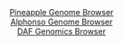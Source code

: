 <div id="Pineapple_Genome_Browser" align="center">
  <a href="https://igv.org/app/?sessionURL=blob:zZLtatswGEbvRdCygWNLdh3HhjCSNlnapB9LSDJSinljy442W3IlOW4acu9Ty8b.rND82BgYbL_I0vMcnz3aUqmY4ChCrk18mxBkIbURzQzKqqA3UFKFogwKRS0kaUYl5QlF0R5loDTMpxPz5UbrSkWOw3TVKoHnwlaeDSU8Cw6NshNROueiKGAtJGghldOXsBUOy7ethq6hqmxztmf7TgoaHCiqjeBKOBXledyY_eJfozinXJQ0LutCs9cAscljMqZ2Bp96y1kvSahSY7q7TLu98WVv4Q3mq8_t89X8drSct5enM5Zz0LWk3WGjO0F_4affquHkUj3BhX8VqiAvT9x.fuJdnA6eKiap6pKAdLxOcOa_oGE8pU__U2tzsSOb7zob07HHR1fmtibNJK_CDebJ3TKQd.6XN7ofLFSIpDY2oGQjg4hgy8Nty3fbrZdH0rEwDg0hKRiK7h8spCUk383y.z3Su8o4gxR9rF_1sZCQKZUoaoUYByQMXf8sOMNhSA7WHtWy.Ht4h_NpGGC357rtOGOFNkKnseKVsoFze5tkdv58JE9DMVyNBo8dfZvOFqPxFI9P3GFfwPX1cnb9Fk8LmeNff6Mp.55U_8S.9wSx9fpY5c7r9urr7kY2daNW0x2Eg3HQ9_oZI.qPeFxT9jg0mZAlaLPeTMzrT.O2IBlwbQZbptiaFUzvloaiaFBEXM.IixJRCGMikvn6A7awRXz88beg3uHh8AM-">Pineapple Genome Browser</a>
</div>
<div id="Alphonso_Genome_Browser" align="center">
  <a href="https://igv.org/app/?sessionURL=blob:zZJda9swFIb_i6BlA8e2_BkbykjTpGtSkjaZm7SlGMWWHa225EqynQ_y36eWjd100FxsDHQhHY503vfVswcN5oIwCkJg6dDVIQQaEGvWzlFZFXiCSixAmKFCYA1wnGGOaYJBuAcZEhJFs2t1cy1lJULDILLqlIjmTBe2jkq0YxS1Qk9YafRZUaAV40gyLoxzjhpmkLzptHiFqkpXs23dNVIkkYGKas2oYEaFaR636r34VynOMWUljsu6kORNQKz0KI2pnqEvvcW8lyRYiDHeXqVnvfFV784eRA.XXv8hmn5dRN7idE5yimTN8Vna5Nclw.d8tLDbyZLclk5TQlxk_v2JfXE62FSEY3EGfdi1u77jOCoYQlO8.Z88q0WO9L0eLJeO..DX3lV_.uy31ok19LoTcjOa8D85P2igYEmtSADJmvshNDXb9DTX8jqvW9jVTDNQ.XBGQPj4pAHJUfKs2h_3QG4rxQsQ.KV.Q0cDjKeYg7ATmKYPg8ByHd8xgwAetD2oefH3wh1Gs8A3rZ5leXFGCqlgTmNBK6EjSvUmyfR8d2Sa9fg.l8ttRqCFfP_b7Jav5WYzG5Du7btZusq_Gv32gcroRxT9E.4.IkSXq2Nh222i7W7kX0bf7ZvobroVpXsx3EXzxn0ftdd4josmY7xEUvWrijr.pK1BnCAqVaEhgqxIQeR2oVJkLQihZStoQcIKpigEPF99MjVTg675.Tec9uHp8AM-">Alphonso Genome Browser</a>
</div>


<div id="DAF_Genomics_Browser" align="center">
  <a href="https://igv.org/app/?sessionURL=blob:tZFra9swFIb_y4H0k69y4huE4a3t1rWskJAlpJRw5hwnWmzLk.Q4F_LfJ7KOQUsZgw4kIXEu76vzHGFLUnFRQwrM8QeO74MFai26MVZNSV.wIgVpgaUiCyQVJKnOCdIjFKg0TkZ3pnKtdaNS111iYa.oFhXPlaMCBxtbiVavyaTazMEKD6LGTjm5qEyyRhfLZi1qJVzMc1LK9tyG6tWiQ3P8ji3OLWlRtaXmZ9WFMWGMLZ0CjVteL2n3FyP_Qdks_i6bjrNz_S3tb5bD7PYm.xpcTeYfww_zyf2n6SScXoz5qkbdShq2M3XosfffNzzusetgO.beJd1nYTZIklaIXnB5cbVruCQ19CM_DuIoGCRwsqAUeWswQL6Wfur3rYjFFuv37adrMAjNHKTgkD48WqAl5huT_nAEvW8MLFD0oz1zs0DIJUlI7cTzIj9J2KAf9b0k8U_WEVpZvjHN68koiTyWMRY637Ay.gUvzyM0Qi.Db4XyWWez_xWVbNWu28z3G.xmh008uuOdQbaffR5vm9dAWfDqxwohK9Qm9Ov5hAVLo1dRrf9wCU6Pp58-">DAF Genomics Browser</a>
</div>
